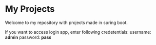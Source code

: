 # My Projects
Welcome to my repository with projects made in spring boot.


If you want to access login app, enter following credetentials:
username: **admin**
password: **pass**

